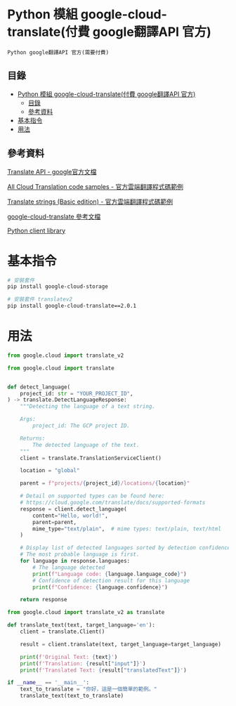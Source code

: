# Python 模組 google-cloud-translate(付費 google翻譯API 官方)

```
Python google翻譯API 官方(需要付費)
```

## 目錄

- [Python 模組 google-cloud-translate(付費 google翻譯API 官方)](#python-模組-google-cloud-translate付費-google翻譯api-官方)
  - [目錄](#目錄)
  - [參考資料](#參考資料)
- [基本指令](#基本指令)
- [用法](#用法)

## 參考資料

[Translate API - google官方文檔](https://cloud.google.com/translate/docs/reference/api-overview)

[All Cloud Translation code samples - 官方雲端翻譯程式碼範例](https://cloud.google.com/translate/docs/samples?language=python)

[Translate strings (Basic edition) - 官方雲端翻譯程式碼範例](https://cloud.google.com/translate/docs/samples/translate-text-with-model)

[google-cloud-translate 參考文檔](https://googleapis.dev/python/translation/latest/index.html)

[Python client library](https://cloud.google.com/translate/docs/reference/libraries/v2/python)

# 基本指令

```bash
# 安裝套件
pip install google-cloud-storage

# 安裝套件 translatev2
pip install google-cloud-translate==2.0.1
```

# 用法

```Python
from google.cloud import translate_v2

from google.cloud import translate


def detect_language(
    project_id: str = "YOUR_PROJECT_ID",
) -> translate.DetectLanguageResponse:
    """Detecting the language of a text string.

    Args:
        project_id: The GCP project ID.

    Returns:
        The detected language of the text.
    """
    client = translate.TranslationServiceClient()

    location = "global"

    parent = f"projects/{project_id}/locations/{location}"

    # Detail on supported types can be found here:
    # https://cloud.google.com/translate/docs/supported-formats
    response = client.detect_language(
        content="Hello, world!",
        parent=parent,
        mime_type="text/plain",  # mime types: text/plain, text/html
    )

    # Display list of detected languages sorted by detection confidence.
    # The most probable language is first.
    for language in response.languages:
        # The language detected
        print(f"Language code: {language.language_code}")
        # Confidence of detection result for this language
        print(f"Confidence: {language.confidence}")

    return response
```

```Python
from google.cloud import translate_v2 as translate

def translate_text(text, target_language='en'):
    client = translate.Client()

    result = client.translate(text, target_language=target_language)

    print(f'Original Text: {text}')
    print(f'Translation: {result["input"]}')
    print(f'Translated Text: {result["translatedText"]}')

if __name__ == '__main__':
    text_to_translate = "你好，這是一個簡單的範例。"
    translate_text(text_to_translate)
```